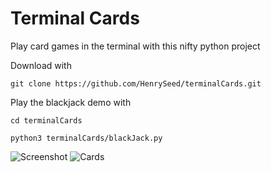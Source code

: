 # Terminal Cards
Play card games in the terminal with this nifty python project

Download with

`git clone https://github.com/HenrySeed/terminalCards.git`

Play the blackjack demo with 

`cd terminalCards`

`python3 terminalCards/blackJack.py`

![Screenshot](https://i.imgur.com/VdJkqw1.png)
![Cards](https://i.imgur.com/7c0Gz4h.png)
